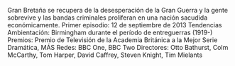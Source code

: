 Gran Bretaña se recupera de la desesperación de la Gran Guerra y la gente sobrevive y las bandas criminales proliferan en una nación sacudida económicamente.
Primer episodio: 12 de septiembre de 2013 Tendencias
Ambientación: Birmingham durante el período de entreguerras (1919-)
Premios: Premio de Televisión de la Academia Británica a la Mejor Serie Dramática, MÁS
Redes: BBC One, BBC Two
Directores: Otto Bathurst, Colm McCarthy, Tom Harper, David Caffrey, Steven Knight, Tim Mielants